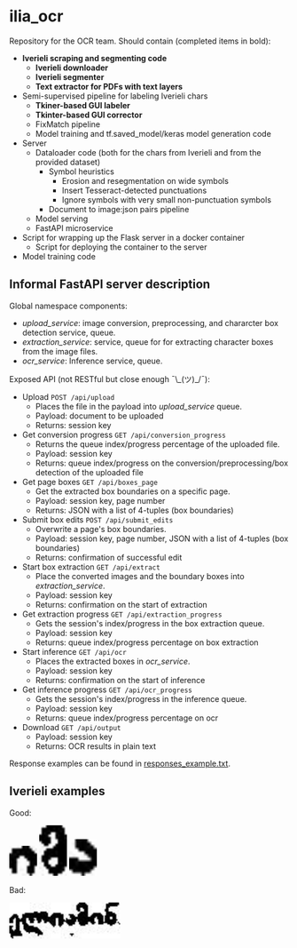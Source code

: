 

# ilia_ocr
Repository for the OCR team. Should contain (completed items in bold):
 * **Iverieli scraping and segmenting code**
 	 * **Iverieli downloader**
 	 * **Iverieli segmenter**
	 * **Text extractor for PDFs with text layers**
 * Semi-supervised pipeline for labeling Iverieli chars
	 * **Tkiner-based GUI labeler**
	 * **Tkinter-based GUI corrector**
	 * FixMatch pipeline
	 * Model training and tf.saved_model/keras model generation code
 * Server
    * Dataloader code (both for the chars from Iverieli and from the provided dataset)
        * Symbol heuristics
            * Erosion and resegmentation on wide symbols
            * Insert Tesseract-detected punctuations
            * Ignore symbols with very small non-punctuation symbols
        * Document to image:json pairs pipeline
    * Model serving
    * FastAPI microservice
 * Script for wrapping up the Flask server in a docker container 
	 * Script for deploying the container to the server
* Model training code

## Informal FastAPI server description
Global namespace components:
* *upload\_service*: image conversion, preprocessing, and chararcter box detection service, queue.
* *extraction\_service*: service, queue for for extracting character boxes from the image files.
* *ocr\_service*: Inference service, queue.

Exposed API (not RESTful but close enough  ¯\\\_(ツ)\_/¯):
* Upload `POST /api/upload`
	* Places the file in the payload into *upload\_service* queue.
	* Payload: document to be uploaded
	* Returns: session key		
* Get conversion progress `GET /api/conversion_progress`
	* Returns the queue index/progress percentage of the uploaded file.
	* Payload: session key
	* Returns: queue index/progress on the conversion/preprocessing/box detection of the uploaded file
* Get page boxes `GET /api/boxes_page`
	* Get the extracted box boundaries on a specific page.
	* Payload: session key, page number
	* Returns: JSON with a list of 4-tuples (box boundaries)
* Submit box edits `POST /api/submit_edits`
	* Overwrite a page's box boundaries.
	* Payload: session key, page number, JSON with a list of 4-tuples (box boundaries)
	* Returns: confirmation of successful edit
* Start box extraction `GET /api/extract`
	* Place the converted images and the boundary boxes into *extraction\_service*.
	* Payload: session key
	* Returns: confirmation on the start of extraction
* Get extraction progress `GET /api/extraction_progress`
	* Gets the session's index/progress in the box extraction queue.
	* Payload: session key
	* Returns: queue index/progress percentage on box extraction
* Start inference `GET /api/ocr`
	* Places the extracted boxes in *ocr\_service*.
	* Payload: session key
	* Returns: confirmation on the start of inference
* Get inference progress `GET /api/ocr_progress`
	* Gets the session's index/progress in the inference queue.
	* Payload: session key
	* Returns: queue index/progress percentage on ocr
* Download `GET /api/output`
	* Payload: session key
	* Returns: OCR results in plain text
	
Response examples can be found in [responses_example.txt](responses_example.txt).

	
## Iverieli examples
Good: 

<img src="resources/good1.png" width="50">
<img src="resources/good2.png" width="50">
<img src="resources/good3.png" width="50">

Bad:

<img src="resources/bad.png" width="200">
